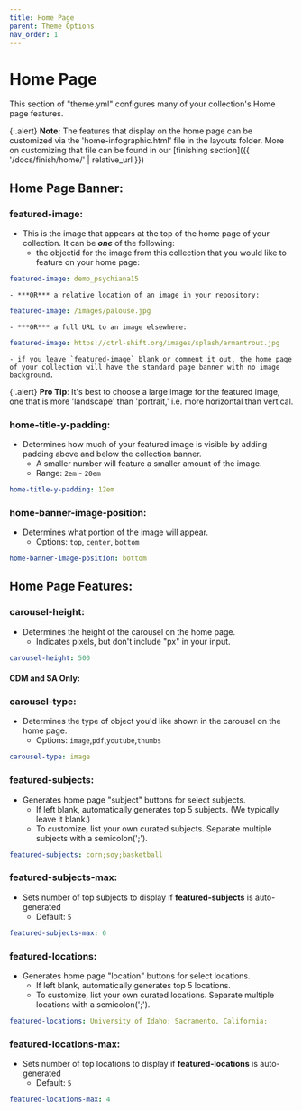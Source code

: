```yaml
---
title: Home Page
parent: Theme Options
nav_order: 1
---
```


# Home Page

This section of "theme.yml" configures many of your collection's Home page features.

{:.alert}
**Note:** The features that display on the home page can be customized via the 'home-infographic.html' file in the layouts folder. More on customizing that file can be found in our [finishing section]({{ '/docs/finish/home/' | relative_url }})

## Home Page Banner:

### featured-image: 

- This is the image that appears at the top of the home page of your collection. It can be ***one*** of the following:
	- the objectid for the image from this collection that you would like to feature on your home page: 
```yaml
featured-image: demo_psychiana15
```
	- ***OR*** a relative location of an image in your repository: 
```yaml
featured-image: /images/palouse.jpg
```
	- ***OR*** a full URL to an image elsewhere:
```yaml
featured-image: https://ctrl-shift.org/images/splash/armantrout.jpg
```
	- if you leave `featured-image` blank or comment it out, the home page of your collection will have the standard page banner with no image background.

{:.alert}
**Pro Tip**: It's best to choose a large image for the featured image, one that is more 'landscape' than 'portrait,' i.e. more horizontal than vertical.

### home-title-y-padding: 

- Determines how much of your featured image is visible by adding padding above and below the collection banner. 
	- A smaller number will feature a smaller amount of the image.
	- Range: `2em` - `20em`
```yaml
home-title-y-padding: 12em
```

### home-banner-image-position: 

- Determines what portion of the image will appear. 
	- Options: `top`, `center`, `bottom`
```yaml
home-banner-image-position: bottom
```

## Home Page Features:

### carousel-height: 

- Determines the height of the carousel on the home page.
	- Indicates pixels, but don't include "px" in your input.
```yaml
carousel-height: 500
```

#### CDM and SA Only:

### carousel-type: 

- Determines the type of object you'd like shown in the carousel on the home page.
	- Options: `image`,`pdf`,`youtube`,`thumbs`
```yaml
carousel-type: image
```

### featured-subjects: 

- Generates home page "subject" buttons for select subjects.
	- If left blank, automatically generates top 5 subjects. (We typically leave it blank.)
	- To customize, list your own curated subjects. Separate multiple subjects with a semicolon(';'). 
```yaml
featured-subjects: corn;soy;basketball
```

### featured-subjects-max: 

- Sets number of top subjects to display if **featured-subjects** is auto-generated
	- Default: `5`
```yaml
featured-subjects-max: 6
```

### featured-locations: 

- Generates home page "location" buttons for select locations.
	- If left blank, automatically generates top 5 locations.
	- To customize, list your own curated locations. Separate multiple locations with a semicolon(';'). 
```yaml
featured-locations: University of Idaho; Sacramento, California;
```

### featured-locations-max: 

- Sets number of top locations to display if **featured-locations** is auto-generated
	- Default: `5`
```yaml
featured-locations-max: 4
```